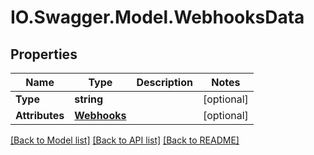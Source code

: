 # IO.Swagger.Model.WebhooksData
## Properties

Name | Type | Description | Notes
------------ | ------------- | ------------- | -------------
**Type** | **string** |  | [optional] 
**Attributes** | [**Webhooks**](Webhooks.md) |  | [optional] 

[[Back to Model list]](../README.md#documentation-for-models) [[Back to API list]](../README.md#documentation-for-api-endpoints) [[Back to README]](../README.md)

